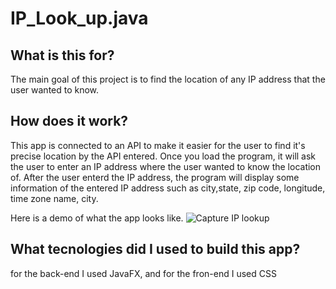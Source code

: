 # IP_Look_up.java

## What is this for?
The main goal of this project is to find the location of any IP address that the user wanted to know.

## How does it work?
This app is connected to an API to make it easier for the user to find it's precise location by the API entered.
Once you load the program, it will ask the user to enter an IP address where the user wanted to know the location of. After the user enterd the IP address, the program will display some information of the entered IP address such as city,state, zip code, longitude, time zone name, city.


Here is a demo of what the app looks like.
![Capture IP lookup](https://user-images.githubusercontent.com/71301115/152621763-169bf8b3-3cd9-4b3e-957b-7dec150066eb.JPG)


## What tecnologies did I used to build this app?
for the back-end I used JavaFX, and for the fron-end I used CSS


